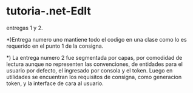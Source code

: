 # tutoria-.net-EdIt

entregas 1 y 2.

*)Entrega numero uno mantiene todo el codigo en una clase como lo es requerido en el punto 1 de la consigna.

*) La entrega numero 2 fue segmentada por capas, por comodidad de lectura aunque no representen las convenciones, de entidades para el usuario por defecto, el ingresado por consola y el token. 
Luego en utilidades se encuentran los requisitos de consigna, como generacion token, y la interface de cara al usuario.

